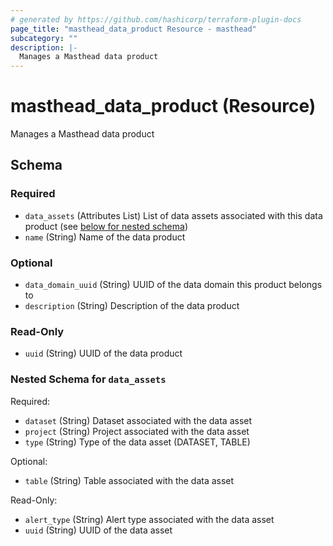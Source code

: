```yaml
---
# generated by https://github.com/hashicorp/terraform-plugin-docs
page_title: "masthead_data_product Resource - masthead"
subcategory: ""
description: |-
  Manages a Masthead data product
---
```


# masthead_data_product (Resource)

Manages a Masthead data product



<!-- schema generated by tfplugindocs -->
## Schema

### Required

- `data_assets` (Attributes List) List of data assets associated with this data product (see [below for nested schema](#nestedatt--data_assets))
- `name` (String) Name of the data product

### Optional

- `data_domain_uuid` (String) UUID of the data domain this product belongs to
- `description` (String) Description of the data product

### Read-Only

- `uuid` (String) UUID of the data product

<a id="nestedatt--data_assets"></a>
### Nested Schema for `data_assets`

Required:

- `dataset` (String) Dataset associated with the data asset
- `project` (String) Project associated with the data asset
- `type` (String) Type of the data asset (DATASET, TABLE)

Optional:

- `table` (String) Table associated with the data asset

Read-Only:

- `alert_type` (String) Alert type associated with the data asset
- `uuid` (String) UUID of the data asset
